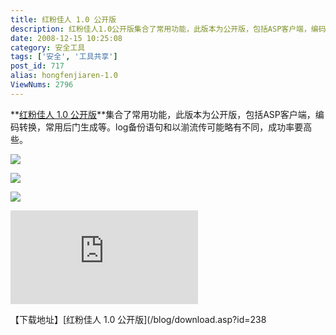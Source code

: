 ```yaml
---
title: 红粉佳人 1.0 公开版
description: 红粉佳人1.0公开版集合了常用功能，此版本为公开版，包括ASP客户端，编码转换，常用后门生成等。log备份语句和以湔流传可能略有不同，成功率要高些。
date: 2008-12-15 10:25:08
category: 安全工具
tags: ['安全', '工具共享']
post_id: 717
alias: hongfenjiaren-1.0
ViewNums: 2796
---
```


**[红粉佳人 1.0 公开版](/blog/hongfenjiaren-10)**集合了常用功能，此版本为公开版，包括ASP客户端，编码转换，常用后门生成等。log备份语句和以湔流传可能略有不同，成功率要高些。

[![](http://www.hacklu.net/blog/attachment/200812/1228879800_8501f3cc.jpg)](/blog/hongfenjiaren-10)

[![](http://www.hacklu.net/blog/attachment/200812/1228879800_18141560.jpg)](/blog/hongfenjiaren-10)

[![](http://www.hacklu.net/blog/attachment/200812/1228879800_6842799b.jpg)](/blog/hongfenjiaren-10)

[![](http://www.hacklu.net/blog/read.php/attachment.php?fid=124)](/blog/hongfenjiaren-10)

【下载地址】[红粉佳人 1.0 公开版](/blog/download.asp?id=238

